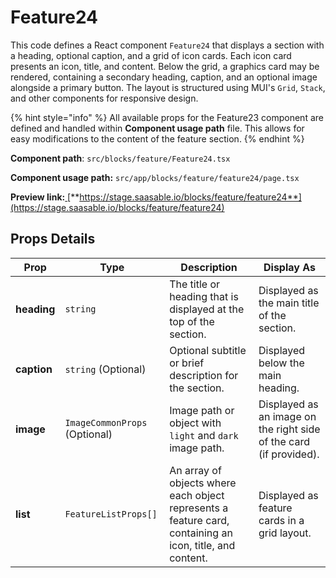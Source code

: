 # Feature24

This code defines a React component `Feature24` that displays a section with a heading, optional caption, and a grid of icon cards. Each icon card presents an icon, title, and content. Below the grid, a graphics card may be rendered, containing a secondary heading, caption, and an optional image alongside a primary button. The layout is structured using MUI's `Grid`, `Stack`, and other components for responsive design.

{% hint style="info" %}
All available props for the Feature23 component are defined and handled within **Component usage path** file. This allows for easy modifications to the content of the feature section.
{% endhint %}

**Component path**: `src/blocks/feature/Feature24.tsx`

**Component usage path:**  `src/app/blocks/feature/feature24/page.tsx`

**Preview link:**[ ](https://www.saasable.io/blocks/feature/feature23)[**https://stage.saasable.io/blocks/feature/feature24**](https://stage.saasable.io/blocks/feature/feature24)

## Props Details

| Prop        | Type                          | Description                                                                                              | Display As                                                         |
| ----------- | ----------------------------- | -------------------------------------------------------------------------------------------------------- | ------------------------------------------------------------------ |
| **heading** | `string`                      | The title or heading that is displayed at the top of the section.                                        | Displayed as the main title of the section.                        |
| **caption** | `string` (Optional)           | Optional subtitle or brief description for the section.                                                  | Displayed below the main heading.                                  |
| **image**   | `ImageCommonProps` (Optional) | Image path or object with `light` and `dark` image path.                                                 | Displayed as an image on the right side of the card (if provided). |
| **list**    | `FeatureListProps[]`          | An array of objects where each object represents a feature card, containing an icon, title, and content. | Displayed as feature cards in a grid layout.                       |
